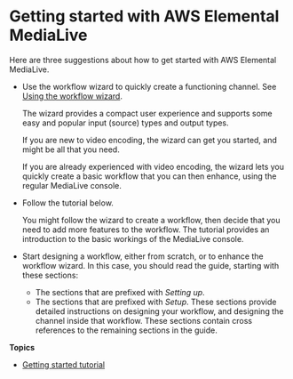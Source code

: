 # Getting started with AWS Elemental MediaLive<a name="getting-started"></a>

Here are three suggestions about how to get started with AWS Elemental MediaLive\.
+ Use the workflow wizard to quickly create a functioning channel\. See [Using the workflow wizard](wizard.md)\.

  The wizard provides a compact user experience and supports some easy and popular input \(source\) types and output types\. 

  If you are new to video encoding, the wizard can get you started, and might be all that you need\. 

  If you are already experienced with video encoding, the wizard lets you quickly create a basic workflow that you can then enhance, using the regular MediaLive console\.
+ Follow the tutorial below\.

  You might follow the wizard to create a workflow, then decide that you need to add more features to the workflow\. The tutorial provides an introduction to the basic workings of the MediaLive console\.
+ Start designing a workflow, either from scratch, or to enhance the workflow wizard\. In this case, you should read the guide, starting with these sections:
  + The sections that are prefixed with *Setting up*\.
  + The sections that are prefixed with *Setup*\. These sections provide detailed instructions on designing your workflow, and designing the channel inside that workflow\. These sections contain cross references to the remaining sections in the guide\.

**Topics**
+ [Getting started tutorial](getting-started-tutorial.md)